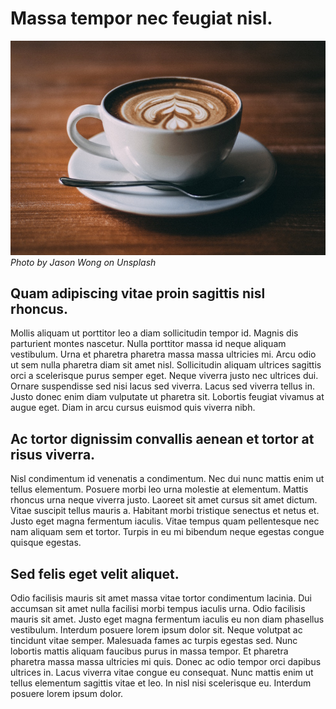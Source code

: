 # Massa tempor nec feugiat nisl.

![](img/jason-wong-349777-unsplash.jpg)  
_Photo by Jason Wong on Unsplash_

## Quam adipiscing vitae proin sagittis nisl rhoncus.

Mollis aliquam ut porttitor leo a diam sollicitudin tempor id. Magnis dis parturient montes nascetur. Nulla porttitor massa id neque aliquam vestibulum. Urna et pharetra pharetra massa massa ultricies mi. Arcu odio ut sem nulla pharetra diam sit amet nisl. Sollicitudin aliquam ultrices sagittis orci a scelerisque purus semper eget. Neque viverra justo nec ultrices dui. Ornare suspendisse sed nisi lacus sed viverra. Lacus sed viverra tellus in. Justo donec enim diam vulputate ut pharetra sit. Lobortis feugiat vivamus at augue eget. Diam in arcu cursus euismod quis viverra nibh.

## Ac tortor dignissim convallis aenean et tortor at risus viverra.

Nisl condimentum id venenatis a condimentum. Nec dui nunc mattis enim ut tellus elementum. Posuere morbi leo urna molestie at elementum. Mattis rhoncus urna neque viverra justo. Laoreet sit amet cursus sit amet dictum. Vitae suscipit tellus mauris a. Habitant morbi tristique senectus et netus et. Justo eget magna fermentum iaculis. Vitae tempus quam pellentesque nec nam aliquam sem et tortor. Turpis in eu mi bibendum neque egestas congue quisque egestas.

## Sed felis eget velit aliquet.

Odio facilisis mauris sit amet massa vitae tortor condimentum lacinia. Dui accumsan sit amet nulla facilisi morbi tempus iaculis urna. Odio facilisis mauris sit amet. Justo eget magna fermentum iaculis eu non diam phasellus vestibulum. Interdum posuere lorem ipsum dolor sit. Neque volutpat ac tincidunt vitae semper. Malesuada fames ac turpis egestas sed. Nunc lobortis mattis aliquam faucibus purus in massa tempor. Et pharetra pharetra massa massa ultricies mi quis. Donec ac odio tempor orci dapibus ultrices in. Lacus viverra vitae congue eu consequat. Nunc mattis enim ut tellus elementum sagittis vitae et leo. In nisl nisi scelerisque eu. Interdum posuere lorem ipsum dolor.

